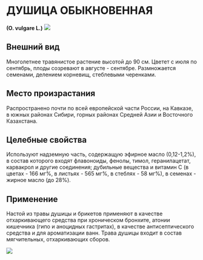 # ДУШИЦА ОБЫКНОВЕННАЯ
**(O. vulgare L.)**
![](duhica1.jpg)

## Внешний вид
Многолетнее травянистое растение высотой до 90 см. Цветет с июля по сентябрь, плоды созревают в августе - сентябре.   Размножается семенами, делением корневищ, стеблевыми черенками.       

## Место произрастания
Распространено почти по всей европейской части России, на Кавказе, в южных районах Сибири, горных районах Средней Азии и Восточного Казахстана.

## Целебные свойства
Используют надземную часть, содержащую эфирное масло (0,12-1,2%), в состав которого входят флавоноиды, фенолы, тимол, геранилацетат, карвакрол и другие соединения; дубильные вещества и витамин С (в цветах - 166 мг%, в листьях - 565 мг%, в стеблях - 58 мг%), в семенах - жирное масло (до 28%).

## Применение
Настой из травы душицы и брикетов применяют в качестве отхаркивающего средства при хроническом бронхите, атонии кишечника (гипо и аноцидных гастритах), в качестве антисептического средства и для ароматизации ванн. Трава душицы входит в состав мягчительных, отхаркивающих сборов.       

![](Душица%20обыкновенная.jpg)

  